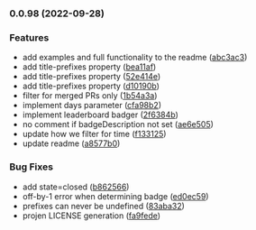 
### 0.0.98 (2022-09-28)


### Features

* add examples and full functionality to the readme ([abc3ac3](https://github.com/aws-github-ops/github-merit-badger/commit/abc3ac30f34ca034866b7a36cda501b8913cea30))
* add title-prefixes property ([bea11af](https://github.com/aws-github-ops/github-merit-badger/commit/bea11af70fe5e46595ba2ccc0613b72bb0f9593d))
* add title-prefixes property ([52e414e](https://github.com/aws-github-ops/github-merit-badger/commit/52e414e98f102c6f63232f204b25a4b1971c0b67))
* add title-prefixes property ([d10190b](https://github.com/aws-github-ops/github-merit-badger/commit/d10190b1040f994c8c0666042250803ca2e131a2))
* filter for merged PRs only ([1b54a3a](https://github.com/aws-github-ops/github-merit-badger/commit/1b54a3a5d8ddeec4aeb7d4194dcbd861fdc8e65e))
* implement days parameter ([cfa98b2](https://github.com/aws-github-ops/github-merit-badger/commit/cfa98b2551736d630451e49d69177decb741051f))
* implement leaderboard badger ([2f6384b](https://github.com/aws-github-ops/github-merit-badger/commit/2f6384b0a6cff92551ee817531b4be314788983b))
* no comment if badgeDescription not set ([ae6e505](https://github.com/aws-github-ops/github-merit-badger/commit/ae6e505c3d6ce742c12fed989bab222035c0eecf))
* update how we filter for time ([f133125](https://github.com/aws-github-ops/github-merit-badger/commit/f13312514c1b826a6c960ceebeb7acb0c13a7b41))
* update readme ([a8577b0](https://github.com/aws-github-ops/github-merit-badger/commit/a8577b08b54e69f71a1982029cb02fcf9ac50fd3))


### Bug Fixes

* add state=closed ([b862566](https://github.com/aws-github-ops/github-merit-badger/commit/b8625668390d3b0e0af2fc92d75a7a763314bd6c))
* off-by-1 error when determining badge ([ed0ec59](https://github.com/aws-github-ops/github-merit-badger/commit/ed0ec59bb181541731d047185597efafa730ccf2))
* prefixes can never be undefined ([83aba32](https://github.com/aws-github-ops/github-merit-badger/commit/83aba32958897b048b8797993ef217ef62eca406))
* projen LICENSE generation ([fa9fede](https://github.com/aws-github-ops/github-merit-badger/commit/fa9fede4e1bec568ccb507e5e60188c778081e04))
